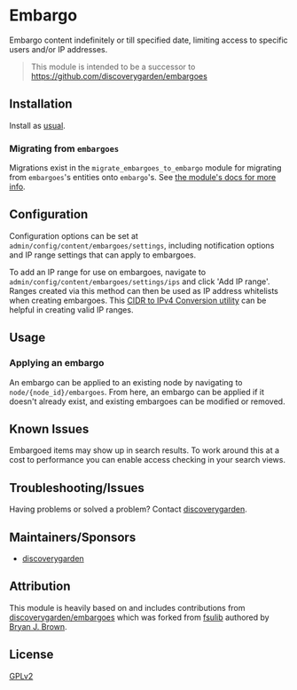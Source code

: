 # Embargo

Embargo content indefinitely or till specified date, limiting access to specific users and/or IP addresses.

> This module is intended to be a successor to <https://github.com/discoverygarden/embargoes>

## Installation

Install as
[usual](https://www.drupal.org/docs/extending-drupal/installing-modules).

### Migrating from `embargoes`

Migrations exist in the `migrate_embargoes_to_embargo` module for migrating from `embargoes`'s entities onto `embargo`'s.
See [the module's docs for more info](modules/migrate_embargoes_to_embargo/README.md).

## Configuration

Configuration options can be set at `admin/config/content/embargoes/settings`,
including notification options and IP range settings that can apply to
embargoes.

To add an IP range for use on embargoes, navigate to
`admin/config/content/embargoes/settings/ips` and click 'Add IP range'. Ranges
created via this method can then be used as IP address whitelists when creating
embargoes. This [CIDR to IPv4 Conversion utility](https://www.ipaddressguide.com/cidr) can be helpful in creating valid IP ranges.

## Usage

### Applying an embargo

An embargo can be applied to an existing node by navigating to
`node/{node_id}/embargoes`. From here, an embargo can be applied if it doesn't
already exist, and existing embargoes can be modified or removed.

## Known Issues
Embargoed items may show up in search results. To work around this at a cost to performance you can enable access checking in your search views.

## Troubleshooting/Issues

Having problems or solved a problem? Contact
[discoverygarden](http://www.discoverygarden.ca/).

## Maintainers/Sponsors

* [discoverygarden](http://www.discoverygarden.ca/)

## Attribution
This module is heavily based on and includes contributions from [discoverygarden/embargoes](https://github.com/discoverygarden/embargoes) which was forked from [fsulib](https://github.com/fsulib/embargoes) authored by [Bryan J. Brown](https://github.com/bryjbrown).

## License
[GPLv2](http://www.gnu.org/licenses/gpl-2.0.txt)
